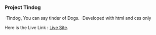 
### Project Tindog
-Tindog, You can say tinder of Dogs.
-Developed with html and css only

Here is the Live Link : [Live Site](https://codewithrashed.github.io/projecttindog).
